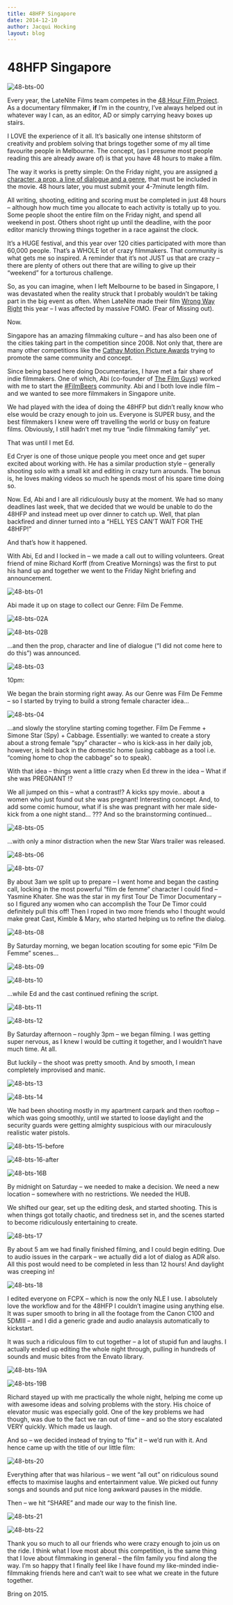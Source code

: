 ```yaml
---
title: 48HFP Singapore
date: 2014-12-10
author: Jacqui Hocking
layout: blog
---
```

# 48HFP Singapore

![48-bts-00](/static/blog/12-48-bts-00.jpg)

Every year, the LateNite Films team competes in the [48 Hour Film Project](https://www.48hourfilm.com). As a documentary filmmaker, **if** I’m in the country, I’ve always helped out in whatever way I can, as an editor, AD or simply carrying heavy boxes up stairs.

I LOVE the experience of it all. It’s basically one intense shitstorm of creativity and problem solving that brings together some of my all time favourite people in Melbourne. The concept, (as I presume most people reading this are already aware of) is that you have 48 hours to make a film.

The way it works is pretty simple: On the Friday night, you are assigned [a character, a prop, a line of dialogue and a genre](https://www.48hourfilm.com/en/filmmakers/genresandelements.php), that must be included in the movie. 48 hours later, you must submit your 4-7minute length film.

All writing, shooting, editing and scoring must be completed in just 48 hours – although how much time you allocate to each activity is totally up to you. Some people shoot the entire film on the Friday night, and spend all weekend in post. Others shoot right up until the deadline, with the poor editor manicly throwing things together in a race against the clock.

It’s a HUGE festival, and this year over 120 cities participated with more than 60,000 people. That’s a WHOLE lot of crazy filmmakers. That community is what gets me so inspired. A reminder that it’s not JUST us that are crazy – there are plenty of others out there that are willing to give up their “weekend” for a torturous challenge.

So, as you can imagine, when I left Melbourne to be based in Singapore, I was devastated when the reality struck that I probably wouldn’t be taking part in the big event as often. When LateNite made their film [Wrong Way Right](./../portfolio/wrong-way-right/) this year – I was affected by massive FOMO. (Fear of Missing out).

Now.

Singapore has an amazing filmmaking culture – and has also been one of the cities taking part in the competition since 2008. Not only that, there are many other competitions like the [Cathay Motion Picture Awards](http://www.cmpa.com.sg%20) trying to promote the same community and concept.

Since being based here doing Documentaries, I have met a fair share of indie filmmakers. One of which, Abi (co-founder of [The Film Guys](https://www.facebook.com/TheFilmGuys)) worked with me to start the [#FilmBeers](http://filmbeers.strikingly.com) community. Abi and I both love indie film – and we wanted to see more filmmakers in Singapore unite.

We had played with the idea of doing the 48HFP but didn’t really know who else would be crazy enough to join us. Everyone is SUPER busy, and the best filmmakers I knew were off travelling the world or busy on feature films. Obviously, I still hadn’t met my true “indie filmmaking family” yet.

That was until I met Ed.

Ed Cryer is one of those unique people you meet once and get super excited about working with. He has a similar production style – generally shooting solo with a small kit and editing in crazy turn arounds. The bonus is, he loves making videos so much he spends most of his spare time doing so.

Now. Ed, Abi and I are all ridiculously busy at the moment. We had so many deadlines last week, that we decided that we would be unable to do the 48HFP and instead meet up over dinner to catch up. Well, that plan backfired and dinner turned into a “HELL YES CAN’T WAIT FOR THE 48HFP!”

And that’s how it happened.

With Abi, Ed and I locked in – we made a call out to willing volunteers. Great friend of mine Richard Korff (from Creative Mornings) was the first to put his hand up and together we went to the Friday Night briefing and announcement.

![48-bts-01](/static/blog/12-48-bts-01.jpg)

Abi made it up on stage to collect our Genre: Film De Femme.

![48-bts-02A](/static/blog/12-48-bts-02A.jpg)

![48-bts-02B](/static/blog/12-48-bts-02B.jpg)

…and then the prop, character and line of dialogue (“I did not come here to do this”) was announced.

![48-bts-03](/static/blog/12-48-bts-03.jpg)

10pm:

We began the brain storming right away. As our Genre was Film De Femme – so I started by trying to build a strong female character idea…

![48-bts-04](/static/blog/12-48-bts-04.jpg)

…and slowly the storyline starting coming together. Film De Femme + Simone Star (Spy) + Cabbage. Essentially: we wanted to create a story about a strong female “spy” character – who is kick-ass in her daily job, however, is held back in the domestic home (using cabbage as a tool i.e. “coming home to chop the cabbage” so to speak).

With that idea – things went a little crazy when Ed threw in the idea – What if she was PREGNANT !?

We all jumped on this – what a contrast!? A kicks spy movie.. about a women who just found out she was pregnant! Interesting concept. And, to add some comic humour, what if is she was pregnant with her male side-kick from a one night stand… ??? And so the brainstorming continued…

![48-bts-05](/static/blog/12-48-bts-05.jpg)

…with only a minor distraction when the new Star Wars trailer was released.

![48-bts-06](/static/blog/12-48-bts-06.jpg)

![48-bts-07](/static/blog/12-48-bts-07.jpg)

By about 3am we split up to prepare – I went home and began the casting call, locking in the most powerful “film de femme” character I could find – Yasmine Khater. She was the star in my first Tour De Timor Documentary – so I figured any women who can accomplish the Tour De Timor could definitely pull this off! Then I roped in two more friends who I thought would make great Cast, Kimble & Mary, who started helping us to refine the dialog.

![48-bts-08](/static/blog/12-48-bts-08.jpg)

By Saturday morning, we began location scouting for some epic “Film De Femme” scenes…

![48-bts-09](/static/blog/12-48-bts-09.jpg)

![48-bts-10](/static/blog/12-48-bts-10.jpg)

…while Ed and the cast continued refining the script.

![48-bts-11](/static/blog/12-48-bts-11.jpg)

![48-bts-12](/static/blog/12-48-bts-12.jpg)

By Saturday afternoon – roughly 3pm – we began filming. I was getting super nervous, as I knew I would be cutting it together, and I wouldn’t have much time. At all.

But luckily – the shoot was pretty smooth. And by smooth, I mean completely improvised and manic.

![48-bts-13](/static/blog/12-48-bts-13.jpg)

![48-bts-14](/static/blog/12-48-bts-14.jpg)

We had been shooting mostly in my apartment carpark and then rooftop – which was going smoothly, until we started to loose daylight and the security guards were getting almighty suspicious with our miraculously realistic water pistols.

![48-bts-15-before](/static/blog/12-48-bts-15-before.jpg)

![48-bts-16-after](/static/blog/12-48-bts-16-after.jpg)

![48-bts-16B](/static/blog/12-48-bts-16B.jpg)

By midnight on Saturday – we needed to make a decision. We need a new location – somewhere with no restrictions. We needed the HUB.

We shifted our gear, set up the editing desk, and started shooting. This is when things got totally chaotic, and tiredness set in, and the scenes started to become ridiculously entertaining to create.

![48-bts-17](/static/blog/12-48-bts-17.jpg)

By about 5 am we had finally finished filming, and I could begin editing. Due to audio issues in the carpark – we actually did a lot of dialog as ADR also. All this post would need to be completed in less than 12 hours! And daylight was creeping in!

![48-bts-18](/static/blog/12-48-bts-18.jpg)

I edited everyone on FCPX – which is now the only NLE I use. I absolutely love the workflow and for the 48HFP I couldn’t imagine using anything else. It was super smooth to bring in all the footage from the Canon C100 and 5DMIII – and I did a generic grade and audio analaysis automatically to kickstart.

It was such a ridiculous film to cut together – a lot of stupid fun and laughs. I actually ended up editing the whole night through, pulling in hundreds of sounds and music bites from the Envato library.

![48-bts-19A](/static/blog/12-48-bts-19A.jpg)

![48-bts-19B](/static/blog/12-48-bts-19B.jpg)

Richard stayed up with me practically the whole night, helping me come up with awesome ideas and solving problems with the story. His choice of elevator music was especially gold. One of the key problems we had though, was due to the fact we ran out of time – and so the story escalated VERY quickly. Which made us laugh.

And so – we decided instead of trying to “fix” it – we’d run with it. And hence came up with the title of our little film:

![48-bts-20](/static/blog/12-48-bts-20.jpg)

Everything after that was hilarious – we went “all out” on ridiculous sound effects to maximise laughs and entertainment value. We picked out funny songs and sounds and put nice long awkward pauses in the middle.

Then – we hit “SHARE” and made our way to the finish line.

![48-bts-21](/static/blog/12-48-bts-21.jpg)

![48-bts-22](/static/blog/12-48-bts-22.jpg)

Thank you so much to all our friends who were crazy enough to join us on the ride. I think what I love most about this competition, is the same thing that I love about filmmaking in general – the film family you find along the way. I’m so happy that I finally feel like I have found my like-minded indie-filmmaking friends here and can’t wait to see what we create in the future together.

Bring on 2015.